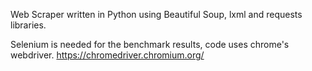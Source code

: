 Web Scraper written in Python using Beautiful Soup, lxml and requests libraries.

Selenium is needed for the benchmark results, code uses chrome's webdriver.
https://chromedriver.chromium.org/
